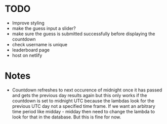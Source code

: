 # TODO
- Improve styling
- make the guess input a slider?
- make sure the guess is submitted successfully before displaying the countdown
- check username is unique
- leaderboard page
- host on netlify
# Notes
- Countdown refreshes to next occurence of midnight once it has passed and gets the previous day results again
but this only works if the countdown is set to midnight UTC because the lambdas look for the previous UTC day not a 
specified time frame. If we want an arbitrary time period like midday - midday then need to change the lambda to look 
for that in the database. But this is fine for now.
